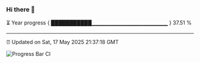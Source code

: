 ### Hi there 👋

⏳ Year progress { ███████████▁▁▁▁▁▁▁▁▁▁▁▁▁▁▁▁▁▁▁ } 37.51 %

---

⏰ Updated on Sat, 17 May 2025 21:37:18 GMT

![Progress Bar CI](https://github.com/IshwaranRudhara/GIT-ACTION/workflows/Progress%20Bar%20CI/badge.svg)
